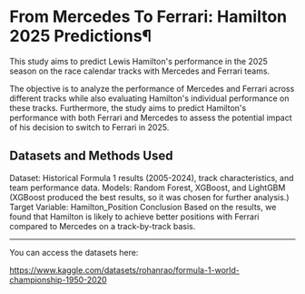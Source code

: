 # From Mercedes To Ferrari: Hamilton 2025 Predictions¶

This study aims to predict Lewis Hamilton's performance in the 2025 season on the race calendar tracks with Mercedes and Ferrari teams.

The objective is to analyze the performance of Mercedes and Ferrari across different tracks while also evaluating Hamilton's individual performance on these tracks. Furthermore, the study aims to predict Hamilton's performance with both Ferrari and Mercedes to assess the potential impact of his decision to switch to Ferrari in 2025.

## Datasets and Methods Used

Dataset: Historical Formula 1 results (2005-2024), track characteristics, and team performance data.
Models: Random Forest, XGBoost, and LightGBM (XGBoost produced the best results, so it was chosen for further analysis.)
Target Variable: Hamilton_Position
Conclusion
Based on the results, we found that Hamilton is likely to achieve better positions with Ferrari compared to Mercedes on a track-by-track basis.

--------------------------------

You can access the datasets here:

https://www.kaggle.com/datasets/rohanrao/formula-1-world-championship-1950-2020
